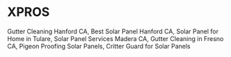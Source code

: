 # XPROS
Gutter Cleaning Hanford CA, Best Solar Panel Hanford CA, Solar Panel for Home in Tulare, Solar Panel Services Madera CA, Gutter Cleaning in Fresno CA, Pigeon Proofing Solar Panels, Critter Guard for Solar Panels 
